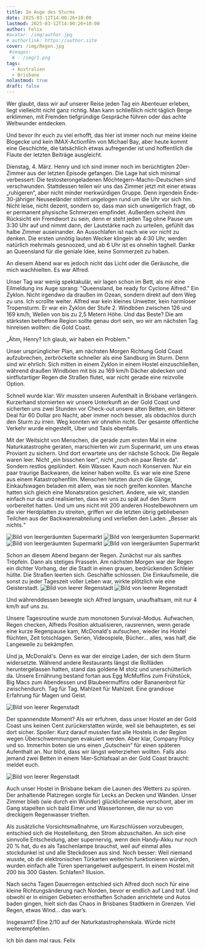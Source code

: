 ```yaml
---
title: Im Auge des Sturms
date: 2025-03-12T14:00:26+10:00
lastmod: 2025-03-12T14:00:26+10:00
author: Felix
#avatar: /img/author.jpg
# authorlink: https://author.site
cover: /img/Regen.jpg
 #images:
  # - /img/1.png
tags:
  - Australien
  - Brisbane
nolastmod: true
draft: false
---
```


Wer glaubt, dass wir auf unserer Reise jeden Tag ein Abenteuer erleben, liegt vielleicht nicht ganz richtig. Man kann schließlich nicht täglich Berge erklimmen, mit Fremden tiefgründige Gespräche führen oder das achte Weltwunder entdecken. 

<!--more-->
Und bevor ihr euch zu viel erhofft, das hier ist immer noch nur meine kleine Blogecke und kein IMAX-Actionfilm von Michael Bay, aber heute kommt eine Geschichte, die tatsächlich etwas aufregender ist und hoffentlich die Flaute der letzten Beiträge ausgleicht.

Dienstag, 4. März. Henry und ich sind immer noch im berüchtigten 20er-Zimmer aus der letzten Episode gefangen. Die Lage hat sich minimal verbessert: Die testosterongeladenen Möchtegern-Macho-Deutschen sind verschwunden. Stattdessen teilen wir uns das Zimmer jetzt mit einer etwas „ruhigeren“, aber nicht minder merkwürdigen Gruppe. Denn irgendein Ende-30-jähriger Neuseeländer stöhnt ungelogen rund um die Uhr vor sich hin. Nicht leise, nicht dezent, sondern so, dass man sich unweigerlich fragt, ob er permanent physische Schmerzen empfindet. Außerdem scheint ihm Rücksicht ein Fremdwort zu sein, denn er steht jeden Tag ohne Pause um 3:30 Uhr auf und nimmt dann, der Lautstärke nach zu urteilen, gefühlt das halbe Zimmer auseinander. An Ausschlafen ist nach wie vor nicht zu denken. Die ersten unnötig lauten Wecker klingeln ab 4:30 Uhr, werden natürlich mehrmals gesnoozed, und ab 6 Uhr ist es ohnehin taghell. Danke an Queensland für die geniale Idee, keine Sommerzeit zu haben.

An diesem Abend war es jedoch nicht das Licht oder die Geräusche, die mich wachhielten. Es war Alfred.

Unser Tag war wenig spektakulär, wir lagen schon im Bett, als mir eine Eilmeldung ins Auge sprang: "Queensland, be ready for Cyclone Alfred." Ein Zyklon. Nicht irgendwo da draußen im Ozean, sondern direkt auf dem Weg zu uns.
Ich scrollte weiter. Alfred war kein kleines Unwetter, kein harmloser Tropensturm. Er war ein Zyklon der Stufe 2. Windböen zwischen 126 und 169 km/h, Wellen von bis zu 2,5 Metern Höhe. Und das Beste? Die am stärksten betroffene Region sollte genau dort sein, wo wir am nächsten Tag hinreisen wollten: die Gold Coast.

„Ähm, Henry? Ich glaub, wir haben ein Problem.“

Unser ursprünglicher Plan, am nächsten Morgen Richtung Gold Coast aufzubrechen, zerbröckelte schneller als eine Sandburg im Sturm. Denn sind wir ehrlich: Sich mitten in einem Zyklon in einem Hostel einzuschließen, während draußen Windböen mit bis zu 169 km/h Dächer abdecken und sintflutartiger Regen die Straßen flutet, war nicht gerade eine reizvolle Option.

Schnell wurde klar: Wir mussten unseren Aufenthalt in Brisbane verlängern. Kurzerhand stornierten wir unsere Unterkunft an der Gold Coast und sicherten uns zwei Stunden vor Check-out unsere alten Betten, ein bitterer Deal für 60 Dollar pro Nacht, aber immer noch besser, als obdachlos durch den Sturm zu irren.
Weg konnten wir ohnehin nicht. Der gesamte öffentliche Verkehr wurde eingestellt, Uber und Taxis ebenfalls.

Mit der Weitsicht von Menschen, die gerade zum ersten Mal in eine Naturkatastrophe geraten, marschierten wir zum Supermarkt, um uns etwas Proviant zu sichern. Und dort erwartete uns der nächste Schock.
Die Regale waren leer.
Nicht „ein bisschen leer“, nicht „noch ein paar Reste da“. Sondern restlos geplündert. Kein Wasser. Kaum noch Konserven. Nur ein paar traurige Backwaren, die keiner haben wollte.
Es war wie eine Szene aus einem Katastrophenfilm. Menschen hetzten durch die Gänge, Einkaufswagen beladen mit allem, was sie noch greifen konnten. Manche hatten sich gleich eine Monatsration gesichert. Andere, wie wir, standen einfach nur da und realisierten, dass wir uns zu spät auf den Sturm vorbereitet hatten.
Und um uns nicht mit 200 anderen Hostelbewohnern um die vier Herdplatten zu streiten, griffen wir die letzten übrig gebliebenen Teilchen aus der Backwarenabteilung und verließen den Laden. „Besser als nichts.“

![Bild von leergeräumten Supermarkt](/img/Supermarkt.jpg)
![Bild von leergeräumten Supermarkt](/img/Supermarkt2.jpg)
![Bild von leergeräumten Supermarkt](/img/Supermarkt3.jpg)
![Bild von leergeräumten Supermarkt](/img/Supermarkt4.jpg)

Schon an diesem Abend begann der Regen.
Zunächst nur als sanftes Tröpfeln. Dann als stetiges Prasseln.
Am nächsten Morgen war der Regen ein dichter Vorhang, der die Stadt in einen grauen, bedrückenden Schleier hüllte. Die Straßen leerten sich. Geschäfte schlossen. Die Einkaufsmeile, die sonst zu jeder Tageszeit voller Leben war, wirkte plötzlich wie eine Geisterstadt.
![Bild von leerer Regenstadt](/img/Regen2.jpg)
![Bild von leerer Regenstadt](/img/Regen4.jpg)

Und währenddessen bewegte sich Alfred langsam, unaufhaltsam, mit nur 4 km/h auf uns zu.

Unsere Tagesroutine wurde zum monotonen Survival-Modus. Aufwachen, Regen checken, Alfreds Position aktualisieren, rausrennen, wenn gerade eine kurze Regenpause kam, McDonald's aufsuchen, wieder ins Hostel flüchten, Zeit totschlagen. Serien, Videospiele, Bücher... alles, was half, die Langeweile zu bekämpfen.

Und ja, McDonald's.
Denn es war der einzige Laden, der sich dem Sturm widersetzte. Während andere Restaurants längst die Rollläden heruntergelassen hatten, stand das goldene M stolz und unerschütterlich da.
Unsere Ernährung bestand fortan aus Egg McMuffins zum Frühstück, Big Macs zum Abendessen und Blaubeermuffins oder Bananenbrot für zwischendurch. Tag für Tag. Mahlzeit für Mahlzeit. Eine grandiose Erfahrung für Magen und Geist.

![Bild von leerer Regenstadt](/img/Regen3.jpg)

Der spannendste Moment? Als wir erfuhren, dass unser Hostel an der Gold Coast uns keinen Cent zurückerstatten würde, weil sie behaupteten, es sei dort sicher. Spoiler: Kurz darauf mussten fast alle Hostels in der Region wegen Überschwemmungen evakuiert werden. Aber klar, Company Policy und so. Immerhin boten sie uns einen „Gutschein“ für einen späteren Aufenthalt an. Nur blöd, dass wir längst weiterziehen wollten. Falls also jemand zwei Betten in einem 14er-Schlafsaal an der Gold Coast braucht: meldet euch.

![Bild von leerer Regenstadt](/img/Regen5.jpg)

Auch unser Hostel in Brisbane bekam die Launen des Wetters zu spüren. Der anhaltende Platzregen sorgte für Lecks an Decken und Wänden. Unser Zimmer blieb (wie durch ein Wunder) glücklicherweise verschont, aber im Gang stapelten sich bald Eimer und Wassertonnen, die nur so von dreckigem Regenwasser trieften.

Als zusätzliche Vorsichtsmaßnahme, um Kurzschlüssen vorzubeugen, entschied sich die Hostelleitung, den Strom abzuschalten. An sich eine sinnvolle Entscheidung, aber supernervig, wenn dein Handy-Akku nur noch 20 % hat, du es als Taschenlampe brauchst, weil auf einmal alles stockdunkel ist und alle Steckdosen aus sind. Noch besser: Weil niemand wusste, ob die elektronischen Türkarten weiterhin funktionieren würden, wurden einfach alle Türen sperrangelweit aufgesperrt. In einem Hostel mit 200 bis 300 Gästen. Schlafen? Illusion.

Nach sechs Tagen Dauerregen entschied sich Alfred doch noch für eine kleine Richtungsänderung nach Norden, bevor er endlich auf Land traf. Und obwohl er in einigen Gebieten ernsthaften Schaden anrichtete und Autos baden gingen, hielt sich das Chaos in Brisbanes Stadtkern in Grenzen. Viel Regen, etwas Wind... das war’s.

Insgesamt? Eine 2/10 auf der Naturkatastrophenskala. Würde nicht weiterempfehlen.

Ich bin dann mal raus.
Felix